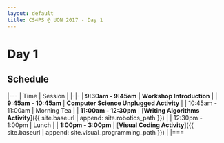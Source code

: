 ```yaml
---
layout: default
title: CS4PS @ UON 2017 - Day 1
---
```


# Day 1

## Schedule

|---
| Time | Session | 
|-|-
| **9:30am - 9:45am** | **Workshop Introduction** |
| **9:45am - 10:45am** | **Computer Science Unplugged Activity** <!-- [**Computer Science Unplugged Activity**]({{ site.baseurl | append: site.cs_unplugged_path }}) --> |
| 10:45am - 11:00am | Morning Tea | 
| **11:00am - 12:30pm** | [**Writing Algorithms Activity**]({{ site.baseurl | append: site.robotics_path }}) |
| 12:30pm - 1:00pm | Lunch | 
| **1:00pm - 3:00pm** | [**Visual Coding Activity**]({{ site.baseurl | append: site.visual_programming_path }})  | 
|===